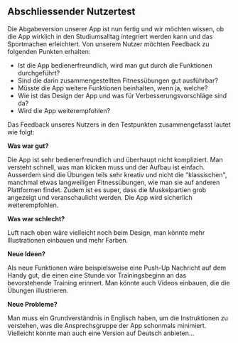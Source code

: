 
## Abschliessender Nutzertest

Die Abgabeversion unserer App ist nun fertig und wir möchten wissen, ob die App wirklich in den Studiumsalltag integriert werden kann und das Sportmachen erleichtert. Von unserem Nutzer möchten Feedback zu folgenden Punkten erhalten:

- Ist die App bedienerfreundlich, wird man gut durch die Funktionen durchgeführt?
- Sind die darin zusammengestellten Fitnessübungen gut ausführbar?
- Müsste die App weitere Funktionen beinhalten, wenn ja, welche?
- Wie ist das Design der App und was für Verbesserungsvorschläge sind da?
- Wird die App weiterempfohlen?

Das Feedback unseres Nutzers in den Testpunkten zusammengefasst lautet wie folgt:

**Was war gut?**

Die App ist sehr bedienerfreundlich und überhaupt nicht kompliziert. Man versteht schnell, was man klicken muss und der Aufbau ist einfach. Ausserdem sind die Übungen teils sehr kreativ und nicht die "klassischen", manchmal etwas langweiligen Fitnessübungen, wie man sie auf anderen Plattformen findet. Zudem ist es super, dass die Muskelpartien grob angezeigt und veranschaulicht werden. Die App wird sicherlich weiterempfohlen.

**Was war schlecht?**

Luft nach oben wäre vielleicht noch beim Design, man könnte mehr Illustrationen einbauen und mehr Farben. 


**Neue Ideen?**

Als neue Funktionen wäre beispielsweise eine Push-Up Nachricht auf dem Handy gut, die einen eine Stunde vor Trainingsbeginn an das bevorstehende Training erinnert. Man könnte auch Videos einbauen, die die Übungen illustrieren. 

**Neue Probleme?**

Man muss ein Grundverständnis in Englisch haben, um die Instruktionen zu verstehen, was die Ansprechsgruppe der App schonmals minimiert. Vielleicht könnte man auch eine Version auf Deutsch anbieten...




